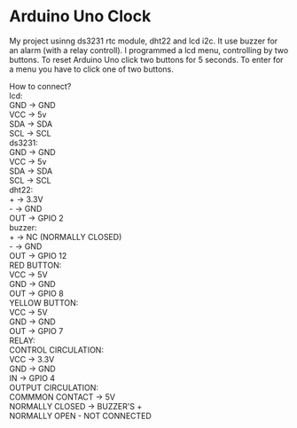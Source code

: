 # Arduino Uno Clock

My project usinng ds3231 rtc module, dht22 and lcd i2c. It use buzzer for an alarm (with a relay controll).
I programmed a lcd menu, controlling by two buttons. To reset Arduino Uno click two buttons for 5 seconds. To enter for a menu you have to click one of two buttons.


How to connect?<br>
    lcd:<br>
        GND → GND<br>
        VCC → 5v<br>
        SDA → SDA<br>
        SCL → SCL<br>
    ds3231:<br>
        GND → GND<br>
        VCC → 5v<br>
        SDA → SDA<br>
        SCL → SCL<br>
    dht22:<br>
        + → 3.3V<br>
        - → GND<br>
        OUT → GPIO 2<br>
    buzzer:<br>
        + → NC (NORMALLY CLOSED)<br>
        - → GND<br>
        OUT → GPIO 12<br>
    RED BUTTON:<br>
        VCC → 5V<br>
        GND → GND<br>
        OUT → GPIO 8<br>
    YELLOW BUTTON:<br>
        VCC → 5V<br>
        GND → GND<br>
        OUT → GPIO 7<br>
    RELAY:<br>
        CONTROL CIRCULATION:<br>
            VCC → 3.3V<br>
            GND → GND<br>
            IN → GPIO 4<br>
        OUTPUT CIRCULATION:<br>
            COMMMON CONTACT → 5V<br>
            NORMALLY CLOSED → BUZZER'S +<br> 
            NORMALLY OPEN - NOT CONNECTED<br>
